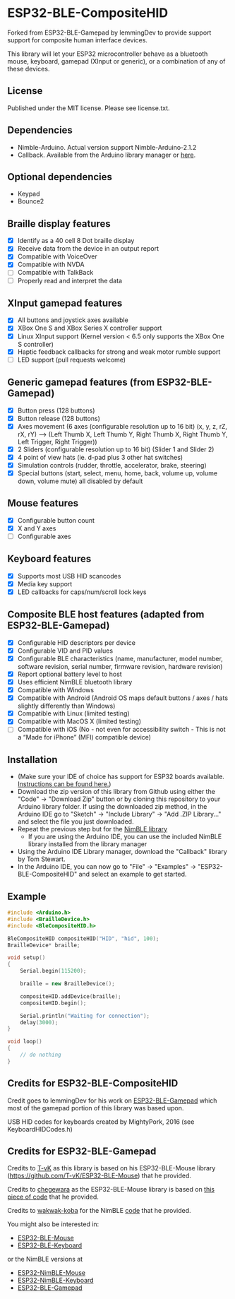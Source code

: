 # ESP32-BLE-CompositeHID

Forked from ESP32-BLE-Gamepad by lemmingDev to provide support support for composite human interface devices.

This library will let your ESP32 microcontroller behave as a bluetooth mouse, keyboard, gamepad (XInput or generic), or a combination of any of these devices.

## License
Published under the MIT license. Please see license.txt.

## Dependencies
 - Nimble-Arduino. Actual version support Nimble-Arduino-2.1.2
 - Callback. Available from the Arduino library manager or [here](https://github.com/tomstewart89/Callback).

## Optional dependencies
 - Keypad 
 - Bounce2

 ## Braille display features

 - [x] Identify as a 40 cell 8 Dot braille display
 - [x] Receive data from the device in an output report
 - [x] Compatible with VoiceOver
 - [x] Compatible with NVDA
 - [ ] Compatible with TalkBack
 - [ ] Properly read and interpret the data
   
## XInput gamepad features

 - [x] All buttons and joystick axes available
 - [x] XBox One S and XBox Series X controller support
 - [x] Linux XInput support (Kernel version < 6.5 only supports the XBox One S controller)
 - [x] Haptic feedback callbacks for strong and weak motor rumble support
 - [ ] LED support (pull requests welcome)

## Generic gamepad features (from ESP32-BLE-Gamepad)

 - [x] Button press (128 buttons)
 - [x] Button release (128 buttons)
 - [x] Axes movement (6 axes (configurable resolution up to 16 bit) (x, y, z, rZ, rX, rY) --> (Left Thumb X, Left Thumb Y, Right Thumb X, Right Thumb Y, Left Trigger, Right Trigger))
 - [x] 2 Sliders (configurable resolution up to 16 bit) (Slider 1 and Slider 2)
 - [x] 4 point of view hats (ie. d-pad plus 3 other hat switches)
 - [x] Simulation controls (rudder, throttle, accelerator, brake, steering)
 - [x] Special buttons (start, select, menu, home, back, volume up, volume down, volume mute) all disabled by default

## Mouse features
 - [x] Configurable button count
 - [x] X and Y axes
 - [ ] Configurable axes

## Keyboard features
 - [x] Supports most USB HID scancodes
 - [x] Media key support
 - [x] LED callbacks for caps/num/scroll lock keys

## Composite BLE host features (adapted from ESP32-BLE-Gamepad)
 - [x] Configurable HID descriptors per device
 - [x] Configurable VID and PID values
 - [x] Configurable BLE characteristics (name, manufacturer, model number, software revision, serial number, firmware revision, hardware revision)	
 - [x] Report optional battery level to host
 - [x] Uses efficient NimBLE bluetooth library
 - [x] Compatible with Windows
 - [x] Compatible with Android (Android OS maps default buttons / axes / hats slightly differently than Windows)
 - [x] Compatible with Linux (limited testing)
 - [x] Compatible with MacOS X (limited testing)
 - [ ] Compatible with iOS (No - not even for accessibility switch - This is not a “Made for iPhone” (MFI) compatible device)

## Installation
- (Make sure your IDE of choice has support for ESP32 boards available. [Instructions can be found here.](https://github.com/espressif/arduino-esp32#installation-instructions))
- Download the zip version of this library from Github using either the "Code" -> "Download Zip" button or by cloning this repository to your Arduino library folder. If using the downloaded zip method, in the Arduino IDE go to "Sketch" -> "Include Library" -> "Add .ZIP Library..." and select the file you just downloaded.
- Repeat the previous step but for the [NimBLE library](https://github.com/h2zero/NimBLE-Arduino)
   - If you are using the Arduino IDE, you can use the included NimBLE library installed from the library manager
- Using the Arduino IDE Library manager, download the "Callback" library by Tom Stewart.
- In the Arduino IDE, you can now go to "File" -> "Examples" -> "ESP32-BLE-CompositeHID" and select an example to get started.

## Example

``` C++
#include <Arduino.h>
#include <BrailleDevice.h>
#include <BleCompositeHID.h>

BleCompositeHID compositeHID("HID", "hid", 100);
BrailleDevice* braille;

void setup()
{
    Serial.begin(115200);

    braille = new BrailleDevice();

    compositeHID.addDevice(braille);
    compositeHID.begin();

    Serial.println("Waiting for connection");
    delay(3000);
}

void loop()
{
    // do nothing
}

```

## Credits for ESP32-BLE-CompositeHID

Credit goes to lemmingDev for his work on [ESP32-BLE-Gamepad](https://github.com/lemmingDev/ESP32-BLE-Gamepad) which most of the gamepad portion of this library was based upon. 

USB HID codes for keyboards created by MightyPork, 2016 (see KeyboardHIDCodes.h)

## Credits for ESP32-BLE-Gamepad

Credits to [T-vK](https://github.com/T-vK) as this library is based on his ESP32-BLE-Mouse library (https://github.com/T-vK/ESP32-BLE-Mouse) that he provided.

Credits to [chegewara](https://github.com/chegewara) as the ESP32-BLE-Mouse library is based on [this piece of code](https://github.com/nkolban/esp32-snippets/issues/230#issuecomment-473135679) that he provided.

Credits to [wakwak-koba](https://github.com/wakwak-koba) for the NimBLE [code](https://github.com/wakwak-koba/ESP32-NimBLE-Gamepad) that he provided.


You might also be interested in:
- [ESP32-BLE-Mouse](https://github.com/T-vK/ESP32-BLE-Mouse)
- [ESP32-BLE-Keyboard](https://github.com/T-vK/ESP32-BLE-Keyboard)

or the NimBLE versions at

- [ESP32-NimBLE-Mouse](https://github.com/wakwak-koba/ESP32-NimBLE-Mouse)
- [ESP32-NimBLE-Keyboard](https://github.com/wakwak-koba/ESP32-NimBLE-Keyboard)
- [ESP32-BLE-Gamepad](https://github.com/lemmingDev/ESP32-BLE-Gamepad)
